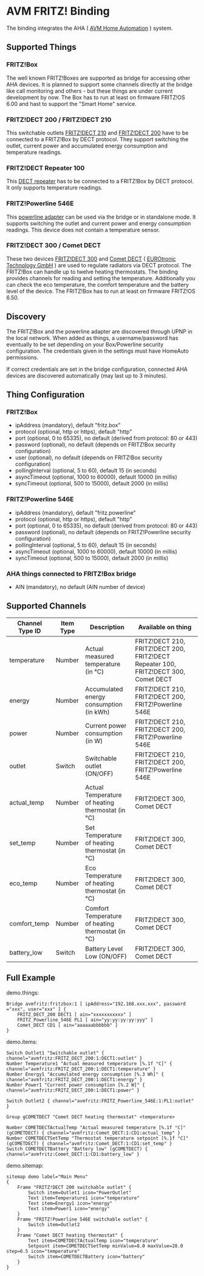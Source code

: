 # AVM FRITZ! Binding

The binding integrates the AHA ( [AVM Home Automation](http://avm.de/ratgeber/smart-home/) ) system.  


## Supported Things

### FRITZ!Box

The well known FRITZ!Boxes are supported as bridge for accessing other AHA devices. It is planned to support some channels directly at the bridge like call monitoring and others - but these things are under current development by now. The Box has to run at least on firmware FRITZ!OS 6.00 and hast to support the "Smart Home" service.

### FRITZ!DECT 200 / FRITZ!DECT 210

This switchable outlets [FRITZ!DECT 210](https://avm.de/produkte/fritzdect/fritzdect-210/) and [FRITZ!DECT 200](https://avm.de/produkte/fritzdect/fritzdect-200/) have to be connected to a FRITZ!Box by DECT protocol. They support switching the outlet, current power and accumulated energy consumption and temperature readings.

### FRITZ!DECT Repeater 100

This [DECT repeater](https://avm.de/produkte/fritzdect/fritzdect-repeater-100/) has to be connected to a FRITZ!Box by DECT protocol. It only supports temperature readings.

### FRITZ!Powerline 546E

This [powerline adapter](http://avm.de/produkte/fritzpowerline/fritzpowerline-546e/) can be used via the bridge or in standalone mode. It supports switching the outlet and current power and energy consumption readings. This device does not contain a temperature sensor.

### FRITZ!DECT 300 / Comet DECT

These two devices [FRITZ!DECT 300](https://avm.de/produkte/fritzdect/fritzdect-300/) and [Comet DECT](https://www.eurotronic.org/produkte/comet-dect.html) ( [EUROtronic Technology GmbH](https://www.eurotronic.org) ) are used to regulate radiators via DECT protocol. The FRITZ!Box can handle up to twelve heating thermostats. The binding provides channels for reading and setting the temperature. Additionally you can check the eco temperature, the  comfort temperature and the battery level of the device. The FRITZ!Box has to run at least on firmware FRITZ!OS 6.50.

## Discovery

The FRITZ!Box and the powerline adapter are discovered through UPNP in the local network. When added as things, a username/password has eventually to be set depending on your Box/Powerline security configuration. The credentials given in the settings must have HomeAuto permissions.

If correct credentials are set in the bridge configuration, connected AHA devices are discovered automatically (may last up to 3 minutes).


## Thing Configuration

### FRITZ!Box

* ipAddress (mandatory), default "fritz.box"
* protocol (optional, http or https), default "http"
* port (optional, 0 to 65335), no default (derived from protocol: 80 or 443)
* password (optional), no default (depends on FRITZ!Box security configuration)
* user (optional), no default (depends on FRITZ!Box security configuration)
* pollingInterval (optional, 5 to 60), default 15 (in seconds)
* asyncTimeout (optional, 1000 to 60000), default 10000 (in millis)
* syncTimeout (optional, 500 to 15000), default 2000 (in millis)

### FRITZ!Powerline 546E

* ipAddress (mandatory), default "fritz.powerline"
* protocol (optional, http or https), default "http"
* port (optional, 0 to 65335), no default (derived from protocol: 80 or 443)
* password (optional), no default (depends on FRITZ!Powerline security configuration)
* pollingInterval (optional, 5 to 60), default 15 (in seconds)
* asyncTimeout (optional, 1000 to 60000), default 10000 (in millis)
* syncTimeout (optional, 500 to 15000), default 2000 (in millis)

### AHA things connected to FRITZ!Box bridge

* AIN (mandatory), no default (AIN number of device)


## Supported Channels

| Channel Type ID | Item Type    | Description  | Available on thing |
|-------------|--------|-----------------------------|------------------------------------|
| temperature | Number | Actual measured temperature (in °C) | FRITZ!DECT 210, FRITZ!DECT 200, FRITZ!DECT Repeater 100, FRITZ!DECT 300, Comet DECT |
| energy | Number | Accumulated energy consumption (in kWh) | FRITZ!DECT 210, FRITZ!DECT 200, FRITZ!Powerline 546E |
| power | Number | Current power consumption (in W) | FRITZ!DECT 210, FRITZ!DECT 200, FRITZ!Powerline 546E |
| outlet | Switch | Switchable outlet (ON/OFF) | FRITZ!DECT 210, FRITZ!DECT 200, FRITZ!Powerline 546E |
| actual_temp | Number | Actual Temperature of heating thermostat (in °C) | FRITZ!DECT 300, Comet DECT |
| set_temp | Number | Set Temperature of heating thermostat (in °C) | FRITZ!DECT 300, Comet DECT |
| eco_temp | Number | Eco Temperature of heating thermostat (in °C) | FRITZ!DECT 300, Comet DECT |
| comfort_temp | Number | Comfort Temperature of heating thermostat (in °C) | FRITZ!DECT 300, Comet DECT |
| battery_low | Switch | Battery Level Low (ON/OFF) | FRITZ!DECT 300, Comet DECT |


## Full Example

demo.things:

```
Bridge avmfritz:fritzbox:1 [ ipAddress="192.168.xxx.xxx", password ="xxx", user="xxx" ] {
	FRITZ_DECT_200 DECT1 [ ain="xxxxxxxxxxx" ]
	FRITZ_Powerline_546E PL1 [ ain="yy:yy:yy:yy:yyy" ]
	Comet_DECT CD1 [ ain="aaaaaabbbbbb" ]
}
```

demo.items:

```
Switch Outlet1 "Switchable outlet" { channel="avmfritz:FRITZ_DECT_200:1:DECT1:outlet" }
Number Temperature1 "Actual measured temperature [%.1f °C]" { channel="avmfritz:FRITZ_DECT_200:1:DECT1:temperature" }
Number Energy1 "Accumulated energy consumption [%.3 Wh]" { channel="avmfritz:FRITZ_DECT_200:1:DECT1:energy" }
Number Power1 "Current power consumption [%.2 W]" { channel="avmfritz:FRITZ_DECT_200:1:DECT1:power" }

Switch Outlet2 { channel="avmfritz:FRITZ_Powerline_546E:1:PL1:outlet" }

Group gCOMETDECT "Comet DECT heating thermostat" <temperature>

Number COMETDECTActualTemp "Actual measured temperature [%.1f °C]" (gCOMETDECT) { channel="avmfritz:Comet_DECT:1:CD1:actual_temp" }
Number COMETDECTSetTemp "Thermostat temperature setpoint [%.1f °C]" (gCOMETDECT) { channel="avmfritz:Comet_DECT:1:CD1:set_temp" }
Switch COMETDECTBattery "Battery low" (gCOMETDECT) { channel="avmfritz:Comet_DECT:1:CD1:battery_low" }
```

demo.sitemap:

```
sitemap demo label="Main Menu"
{
	Frame "FRITZ!DECT 200 switchable outlet" {
		Switch item=Outlet1 icon="PowerOutlet"
		Text item=Temperature1 icon="temperature"
		Text item=Energy1 icon="energy"
		Text item=Power1 icon="energy"
	}
	Frame "FRITZ!Powerline 546E switchable outlet" {
		Switch item=Outlet2
	}
	Frame "Comet DECT heating thermostat" {
		Text item=COMETDECTActualTemp icon="temperature"
		Setpoint item=COMETDECTSetTemp minValue=8.0 maxValue=28.0 step=0.5 icon="temperature"
		Switch item=COMETDECTBattery icon="battery"
	}
}
```
